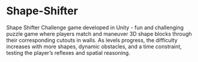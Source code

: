 # Shape-Shifter
Shape Shifter Challenge game developed in Unity -  fun and challenging puzzle game where players match and maneuver 3D shape  blocks through their corresponding cutouts in walls. As levels progress, the difficulty  increases with more shapes, dynamic obstacles, and a time constraint, testing the  player’s reflexes and spatial reasoning. 
